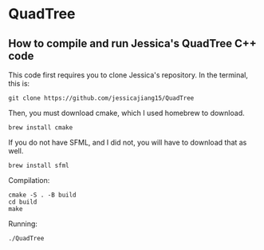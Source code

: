 # QuadTree
## How to compile and run Jessica's QuadTree C++ code

This code first requires you to clone Jessica's repository.
In the terminal, this is:
```
git clone https://github.com/jessicajiang15/QuadTree
```

Then, you must download cmake, which I used homebrew to download.
```
brew install cmake
```

If you do not have SFML, and I did not, you will have to download that as well.
```
brew install sfml
```

Compilation:
```
cmake -S . -B build
cd build
make
```

Running:
```
./QuadTree
```
